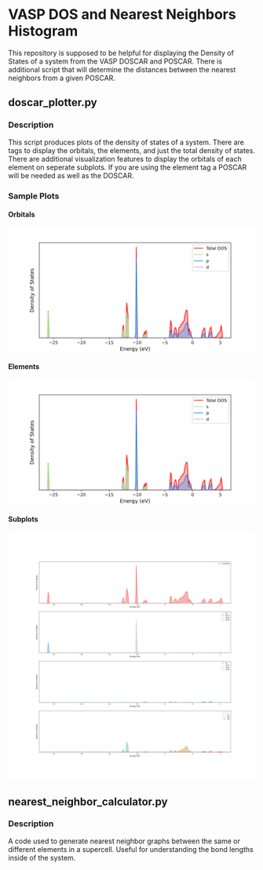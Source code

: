 # VASP DOS and Nearest Neighbors Histogram
This repository is supposed to be helpful for displaying the Density of States of a system from the VASP DOSCAR and POSCAR. There is additional script that will determine the distances between the nearest neighbors from a given POSCAR.

## doscar_plotter.py
### Description
This script produces plots of the density of states of a system. There are tags to display the orbitals, the elements, and just the total density of states. There are additional visualization features to display the orbitals of each element on seperate subplots. If you are using the element tag a POSCAR will be needed as well as the DOSCAR.

### Sample Plots
#### Orbitals
<img src="Images/orbitals.png" alt="Displays the DOSCAR with orbital contributions" width="600"/>

#### Elements
<img src="Images/orbitals.png" alt="Displays the DOSCAR with element contributions" width="600"/>

#### Subplots
<img src="Images/subplots.png" alt="Displays the DOSCAR in subplots" width="600"/>

## nearest_neighbor_calculator.py
### Description 
A code used to generate nearest neighbor graphs between the same or different elements in a supercell. Useful for understanding the bond lengths inside of the system. 

